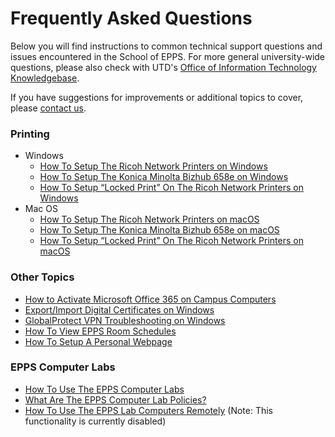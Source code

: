 Frequently Asked Questions
==========================

Below you will find instructions to common technical support questions and issues encountered in the School of EPPS. For more general university-wide questions, please also check with UTD's [Office of Information Technology Knowledgebase](https://atlas.utdallas.edu/TDClient/30/Portal/KB/).

If you have suggestions for improvements or additional topics to cover, please [contact us](contact.html).

### Printing

-   Windows
    -   [How To Setup The Ricoh Network Printers on Windows](faq/netprinters-windows.html)
    -   [How To Setup The Konica Minolta Bizhub 658e on Windows](faq/konica-bizhub.html)
    -   [How To Setup “Locked Print” On The Ricoh Network Printers on Windows](faq/setup-locked-print.html)
-   Mac OS
    -   [How To Setup The Ricoh Network Printers on macOS](faq/netprinters-macos.html)
    -   [How To Setup The Konica Minolta Bizhub 658e on macOS](faq/konica-bizhub-macos.html)
    -   [How To Setup “Locked Print” On The Ricoh Network Printers on macOS](faq/setup-locked-print.html#macos)



### Other Topics

*   [How to Activate Microsoft Office 365 on Campus Computers](faq/activate-o365-windows.html)
*   [Export/Import Digital Certificates on Windows](faq/import-export-cert-windows.html)
*   [GlobalProtect VPN Troubleshooting on Windows](faq/troubleshoot-globalconnect-windows.html)
*   [How To View EPPS Room Schedules](faq/view-room-calendars.html)
*   [How To Setup A Personal Webpage](faq/personal-webpage.html)

### EPPS Computer Labs

*   [How To Use The EPPS Computer Labs](faq/use-epps-computer-labs.html)
*   [What Are The EPPS Computer Lab Policies?](faq/epps-computer-lab-policies.html)
*   [How To Use The EPPS Lab Computers Remotely](faq/use-epps-computer-labs-remotely.html) (Note: This functionality is currently disabled)
